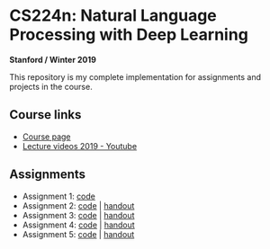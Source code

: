 # CS224n: Natural Language Processing with Deep Learning
**Stanford / Winter 2019**

This repository is my complete implementation for assignments and projects in the course.

## Course links
- [Course page](https://web.stanford.edu/class/archive/cs/cs224n/cs224n.1194/)
- [Lecture videos 2019 - Youtube](https://www.youtube.com/playlist?list=PLoROMvodv4rOhcuXMZkNm7j3fVwBBY42z)

## Assignments
- Assignment 1: [code](https://github.com/chriskhanhtran/CS224n-NLP-Solutions/tree/master/assignments/a1)
- Assignment 2: [code](https://github.com/chriskhanhtran/CS224n-NLP-Solutions/tree/master/assignments/a2) | [handout](https://github.com/chriskhanhtran/CS224n-NLP-Solutions/blob/master/assignments/handouts/a2.pdf)
- Assignment 3: [code](https://github.com/chriskhanhtran/CS224n-NLP-Solutions/tree/master/assignments/a3) | [handout](https://github.com/chriskhanhtran/CS224n-NLP-Solutions/blob/master/assignments/handouts/a3.pdf)
- Assignment 4: [code](https://github.com/chriskhanhtran/CS224n-NLP-Solutions/tree/master/assignments/a4) | [handout](https://github.com/chriskhanhtran/CS224n-NLP-Solutions/blob/master/assignments/handouts/a4.pdf)
- Assignment 5: [code](https://github.com/chriskhanhtran/CS224n-NLP-Solutions/tree/master/assignments/a5) | [handout](https://github.com/chriskhanhtran/CS224n-NLP-Solutions/blob/master/assignments/handouts/a5.pdf)
